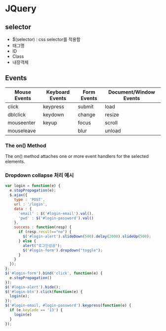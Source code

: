 # JQuery

## selector

- $(selector) : css selector를 적용함
- 태그명
- ID
- Class
- 내장객체

## Events

Mouse Events | Keyboard Events | Form Events | Document/Window Events
-------------|-----------------|-------------|-----------------------
click | keypress | submit | load
dblclick | keydown | change | resize
mouseenter | keyup | focus | scroll
mouseleave |   | blur | unload

### The on() Method

The on() method attaches one or more event handlers for the selected elements.

### Dropdown collapse 처리 예시

  ```javascript
  var login = function(e) {
    e.stopPropagation(e);
    $.ajax({
      type : 'POST',
      url : '/login',
      data : {
        'email' : $('#login-email').val(),
        'pwd' : $('#login-password').val()
      },
      success : function(resp) {
        if (resp.result=="no") {
          $('#login-alert').slideDown(500).delay(2000).slideUp(500);
        } else {
          alert("로그인성공");
          $('#login-form').dropdown("toggle");
        }
      }
    });
  };
  $('#login-form').bind('click', function(e) {
    e.stopPropagation()
  });
  $('#login-alert').hide();
  $('#login-btn').click(function(e) {
    login(e);
  });
  $('#login-email, #login-password').keypress(function(e) {
    if (e.keyCode == '13') {
      login(e)
    }
  });
  ```
